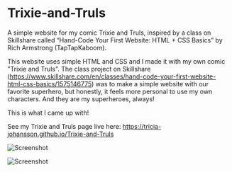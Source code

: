 # Trixie-and-Truls
A simple website for my comic Trixie and Truls, inspired by a class on Skillshare called “Hand-Code Your First Website: HTML + CSS Basics” by Rich Armstrong (TapTapKaboom).

This website uses simple HTML and CSS and I made it with my own comic "Trixie and Truls". The class project on Skillshare (https://www.skillshare.com/en/classes/hand-code-your-first-website-html-css-basics/1575146775) was to make a simple website with our favorite superhero, but honestly, it feels more personal to use my own characters. And they are my superheroes, always!

This is what I came up with!

See my Trixie and Truls page live here: https://tricia-johansson.github.io/Trixie-and-Truls

![Screenshot](https://trixjoyce.com/GitHub/trixie1.png)

![Screenshot](https://trixjoyce.com/GitHub/trixie2.png)
